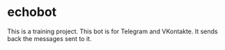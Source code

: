 # echobot

This is a training project.
This bot is for Telegram and VKontakte.
It sends back the messages sent to it.
